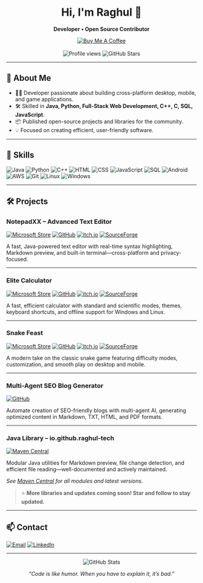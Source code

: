 <!-- Banner image: Place your banner at assets/banner.png in your repository -->

<h1 align="center">Hi, I'm Raghul 👋</h1>
<p align="center">
  <b>Developer • Open Source Contributor</b>
</p>

<p align="center">
  <a href="https://buymeacoffee.com/raghultech">
    <img src="https://img.shields.io/badge/Buy%20Me%20A%20Coffee-FFDD00?style=for-the-badge&logo=buy-me-a-coffee&logoColor=black" alt="Buy Me A Coffee" />
  </a>
  <br><br>
  <img src="https://komarev.com/ghpvc/?username=raghul-tech&style=for-the-badge" alt="Profile views" />
  <img src="https://img.shields.io/github/stars/raghul-tech?style=for-the-badge" alt="GitHub Stars" />
</p>

---

## 🚀 About Me

- 👨‍💻 Developer passionate about building cross-platform desktop, mobile, and game applications.
- 🛠️ Skilled in **Java, Python, Full-Stack Web Development, C++, C, SQL, JavaScript**.
- 📦 Published open-source projects and libraries for the community.
- 💡 Focused on creating efficient, user-friendly software.

---

## 🌟 Skills

![Java](https://img.shields.io/badge/Java-ED8B00?style=for-the-badge&logo=java&logoColor=white)
![Python](https://img.shields.io/badge/Python-3776AB?style=for-the-badge&logo=python&logoColor=white)
![C++](https://img.shields.io/badge/C++-00599C?style=for-the-badge&logo=cplusplus&logoColor=white)
![HTML](https://img.shields.io/badge/HTML5-E34F26?style=for-the-badge&logo=html5&logoColor=white)
![CSS](https://img.shields.io/badge/CSS3-1572B6?style=for-the-badge&logo=css3&logoColor=white)
![JavaScript](https://img.shields.io/badge/JavaScript-F7DF1E?style=for-the-badge&logo=javascript&logoColor=black)
![SQL](https://img.shields.io/badge/SQL-4479A1?style=for-the-badge&logo=mysql&logoColor=white)
![Android](https://img.shields.io/badge/Android-3DDC84?style=for-the-badge&logo=android&logoColor=white)
![AWS](https://img.shields.io/badge/AWS-232F3E?style=for-the-badge&logo=amazon-aws&logoColor=white)
![Git](https://img.shields.io/badge/Git-F05032?style=for-the-badge&logo=git&logoColor=white)
![Linux](https://img.shields.io/badge/Linux-FCC624?style=for-the-badge&logo=linux&logoColor=black)
![Windows](https://img.shields.io/badge/Windows-0078D6?style=for-the-badge&logo=windows&logoColor=white)

---

## 🛠️ Projects

### NotepadXX – Advanced Text Editor

[![Microsoft Store](https://img.shields.io/badge/Microsoft%20Store-0078D6?style=for-the-badge&logo=microsoft&logoColor=white)](https://apps.microsoft.com/detail/9pl8nmxdxd40?hl=en-GB&gl=IN)
[![GitHub](https://img.shields.io/badge/GitHub-181717?style=for-the-badge&logo=github&logoColor=white)](https://github.com/raghul-tech/NotepadXX)
[![itch.io](https://img.shields.io/badge/itch.io-FA5C5C?style=for-the-badge&logo=itch-io&logoColor=white)](https://raghul-tech.itch.io/notepadxx)
[![SourceForge](https://img.shields.io/badge/SourceForge-F88C00?style=for-the-badge&logo=sourceforge&logoColor=white)](https://sourceforge.net/projects/notepadxx/)

A fast, Java-powered text editor with real-time syntax highlighting, Markdown preview, and built-in terminal—cross-platform and privacy-focused.

---

### Elite Calculator

[![Microsoft Store](https://img.shields.io/badge/Microsoft%20Store-0078D6?style=for-the-badge&logo=microsoft&logoColor=white)](https://apps.microsoft.com/detail/9pcn88z0l6hn?hl=en-GB&gl=IN)
[![GitHub](https://img.shields.io/badge/GitHub-181717?style=for-the-badge&logo=github&logoColor=white)](https://github.com/raghul-tech/EliteCalculator)
[![itch.io](https://img.shields.io/badge/itch.io-FA5C5C?style=for-the-badge&logo=itch-io&logoColor=white)](https://raghul-tech.itch.io/elitecalculator)
[![SourceForge](https://img.shields.io/badge/SourceForge-F88C00?style=for-the-badge&logo=sourceforge&logoColor=white)](https://sourceforge.net/projects/elitecalculator/)

A fast, efficient calculator with standard and scientific modes, themes, keyboard shortcuts, and offline support for Windows and Linux.

---

### Snake Feast

[![Microsoft Store](https://img.shields.io/badge/Microsoft%20Store-0078D6?style=for-the-badge&logo=microsoft&logoColor=white)](https://apps.microsoft.com/detail/9pc2z9ngjkkt?hl=en-GB&gl=IN)
[![GitHub](https://img.shields.io/badge/GitHub-181717?style=for-the-badge&logo=github&logoColor=white)](https://github.com/raghul-tech/SnakeFeast)
[![itch.io](https://img.shields.io/badge/itch.io-FA5C5C?style=for-the-badge&logo=itch-io&logoColor=white)](https://raghul-tech.itch.io/snakefeast)
[![SourceForge](https://img.shields.io/badge/SourceForge-F88C00?style=for-the-badge&logo=sourceforge&logoColor=white)](https://sourceforge.net/projects/snakefeast/)

A modern take on the classic snake game featuring difficulty modes, customization, and smooth play on desktop and mobile.

---

### Multi-Agent SEO Blog Generator

[![GitHub](https://img.shields.io/badge/GitHub-181717?style=for-the-badge&logo=github&logoColor=white)](https://github.com/raghul-tech/Multi-Agent-SEO-Blog-Generator)

Automate creation of SEO-friendly blogs with multi-agent AI, generating optimized content in Markdown, TXT, HTML, and PDF formats.

---

### Java Library – io.github.raghul-tech

[![Maven Central](https://img.shields.io/badge/Maven%20Central-4E53B0?style=for-the-badge&logo=apache-maven&logoColor=white)](https://mvnrepository.com/artifact/io.github.raghul-tech)

Modular Java utilities for Markdown preview, file change detection, and efficient file reading—well-documented and actively maintained.

*See [Maven Central](https://mvnrepository.com/artifact/io.github.raghul-tech) for all modules and latest versions.*

> ⭐ **More libraries and updates coming soon! Star and follow to stay updated.**

---

## 📫 Contact

[![Email](https://img.shields.io/badge/Email-raghultech.app@gmail.com-red?style=for-the-badge&logo=gmail&logoColor=white)](mailto:raghultech.app@gmail.com)
[![LinkedIn](https://img.shields.io/badge/LinkedIn-raghul--john--r-blue?style=for-the-badge&logo=linkedin&logoColor=white)](https://www.linkedin.com/in/raghul-john-r-3a9577320/)

---

<p align="center">
  <img src="https://github-readme-stats.vercel.app/api?username=raghul-tech&show_icons=true&theme=radical" alt="GitHub Stats" />
</p>

<p align="center">
  <i>“Code is like humor. When you have to explain it, it’s bad.”</i>
</p>